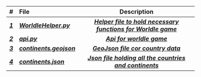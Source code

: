 | # | File | Description |
|:------|:------|:------:|
|***<a href = "https://github.com/AllysonKapers/4553-Spatial-DS-Moore/blob/main/Assignments/P05/WordleHelper.py"> 1 </a>*** | ***<a href = "https://github.com/AllysonKapers/4553-Spatial-DS-Moore/blob/main/Assignments/P05/WordleHelper.py">WorldleHelper.py</a>*** | ***<a href = "https://github.com/AllysonKapers/4553-Spatial-DS-Moore/blob/main/Assignments/P05/WordleHelper.py">Helper file to hold necessary functions for Worldle game</a>***|
|***<a href = "https://github.com/AllysonKapers/4553-Spatial-DS-Moore/blob/main/Assignments/P05/WordleHelper.py"> 2 </a>*** | ***<a href = "https://github.com/AllysonKapers/4553-Spatial-DS-Moore/blob/main/Assignments/P05/apir.py">api.py</a>*** | ***<a href = "https://github.com/AllysonKapers/4553-Spatial-DS-Moore/blob/main/Assignments/P05/api.py">Api for worldle game</a>***|
|***<a href = "https://github.com/AllysonKapers/4553-Spatial-DS-Moore/blob/main/Assignments/P05/continents.geojson">3</a>*** | ***<a href = "https://github.com/AllysonKapers/4553-Spatial-DS-Moore/blob/main/Assignments/P05/continents.geojson">continents.geojson</a>*** | ***<a href = "https://github.com/AllysonKapers/4553-Spatial-DS-Moore/blob/main/Assignments/P05/continents.geojson" >GeoJson file cor country data </a>***|
|***<a href = "https://github.com/AllysonKapers/4553-Spatial-DS-Moore/blob/main/Assignments/P05/continents.json">4</a>*** | ***<a href = "https://github.com/AllysonKapers/4553-Spatial-DS-Moore/blob/main/Assignments/P05/continents.json">continents.json</a>*** | ***<a href = "https://github.com/AllysonKapers/4553-Spatial-DS-Moore/blob/main/Assignments/P05/continents.json" >Json file holding all the countries and continents</a>***|
